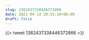 ```yaml
---
slug: 1382437338446372866
date: 2021-04-14 20:55:20+00:00
draft: false
---
```


{{< tweet 1382437338446372866 >}}
